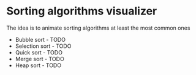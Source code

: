 # Sorting algorithms visualizer

The idea is to animate sorting algorithms at least the most common ones

* Bubble sort - TODO
* Selection sort - TODO
* Quick sort - TODO
* Merge sort - TODO
* Heap sort - TODO


